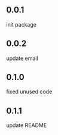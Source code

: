 ## 0.0.1

init package

## 0.0.2

update email

## 0.1.0

fixed unused code

## 0.1.1

update README

